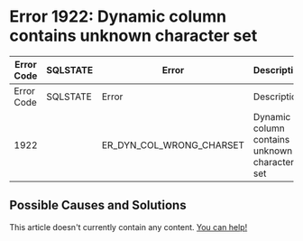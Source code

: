 
# Error 1922: Dynamic column contains unknown character set


| Error Code | SQLSTATE | Error | Description |
| --- | --- | --- | --- |
| Error Code | SQLSTATE | Error | Description |
| 1922 |  | ER_DYN_COL_WRONG_CHARSET | Dynamic column contains unknown character set |




## Possible Causes and Solutions


This article doesn't currently contain any content. [You can help!](/kb/en/writing-and-editing-knowledge-base-articles/)

